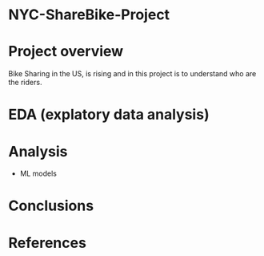 # NYC-ShareBike-Project

# Project overview
Bike Sharing in the US, is rising and in this project is to understand who are the riders.

# EDA (explatory data analysis)

# Analysis

* ML models

# Conclusions

# References 
